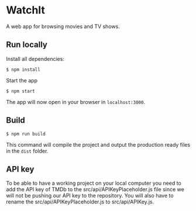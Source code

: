 # WatchIt
A web app for browsing movies and TV shows.

## Run locally
Install all dependencies:
```
$ npm install
```

Start the app
```
$ npm start
```

The app will now open in your browser in `localhost:3000`.

## Build
```
$ npm run build
```
This command will compile the project and output the production ready files in the `dist` folder.

## API key

To be able to have a working project on your local computer you need to add the API key of TMDb to the src/api/APIKeyPlaceholder.js file since we will not be pushing our API key to the repository. You will also have to rename the src/api/APIKeyPlaceholder.js to src/api/APIKey.js.
